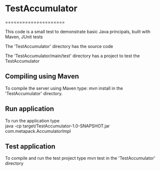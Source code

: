 # TestAccumulator
=====================

This code is a small test to demonstrate basic Java principals, 
built with Maven, JUnit tests

The 'TestAccumulator' directory has the source code 

The 'TestAccumulator/main/test' directory has a project to test the TestAccumulator


Compiling using Maven
---------------------
To compile the server using Maven type:
mvn install in the 'TestAccumulator' directory.


Run application
---------------------
To run the application type  
java -cp target/TestAccumulator-1.0-SNAPSHOT.jar com.metapack.AccumulatorImpl


Test application
---------------------
To compile and run the test project type mvn test in the 'TestAccumulator'
directory